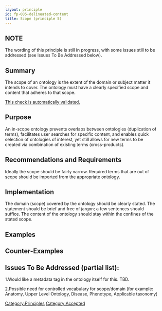 ```yaml
---
layout: principle
id: fp-005-delineated-content
title: Scope (principle 5)
---
```



NOTE
-------
The wording of this principle is still in progress, with some issues still to be addressed (see Issues To Be Addressed below).

Summary
-------
The scope of an ontology is the extent of the domain or subject matter it intends to cover. The ontology must have a clearly specified scope and content that adheres to that scope.

[This check is automatically validated.](checks/fp_005)

Purpose
-------
An in-scope ontology prevents overlaps between ontologies (duplication of terms), facilitates user searches for specific content, and enables quick selection of ontologies of interest, yet still allows for new terms to be created via combination of existing terms (cross-products).

Recommendations and Requirements
-------
Ideally the scope should be fairly narrow. Required terms that are out of scope should be imported from the appropriate ontology.

Implementation
-------
The domain (scope) covered by the ontology should be clearly stated. The statement should be brief and free of jargon; a few sentences should suffice. The content of the ontology should stay within the confines of the stated scope.

Examples
--------

Counter-Examples
----------------

Issues To Be Addressed (partial list):
-------
1.Would like a metadata tag in the ontology itself for this. TBD.

2.Possible need for controlled vocabulary for scope/domain (for example: Anatomy, Upper Level Ontology, Disease, Phenotype, Applicable taxonomy)




<Category:Principles> <Category:Accepted>
